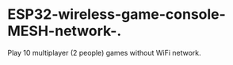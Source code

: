 # ESP32-wireless-game-console-MESH-network-.
Play 10 multiplayer (2 people) games without WiFi network.

